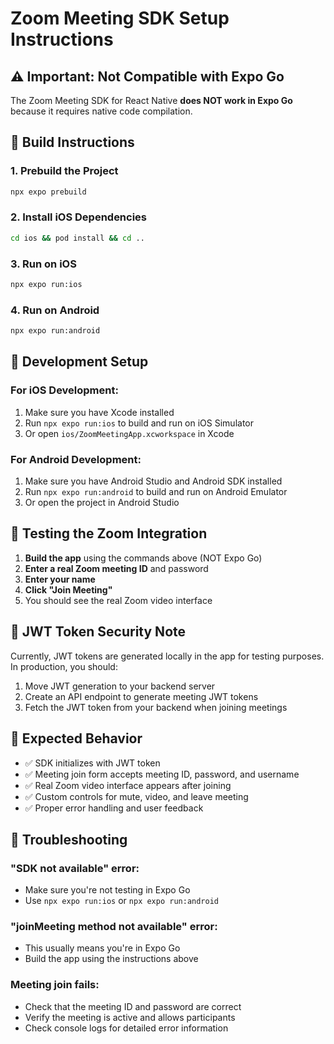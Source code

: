 # Zoom Meeting SDK Setup Instructions

## ⚠️ Important: Not Compatible with Expo Go

The Zoom Meeting SDK for React Native **does NOT work in Expo Go** because it requires native code compilation.

## 🚀 Build Instructions

### 1. Prebuild the Project
```bash
npx expo prebuild
```

### 2. Install iOS Dependencies
```bash
cd ios && pod install && cd ..
```

### 3. Run on iOS
```bash
npx expo run:ios
```

### 4. Run on Android
```bash
npx expo run:android
```

## 🔧 Development Setup

### For iOS Development:
1. Make sure you have Xcode installed
2. Run `npx expo run:ios` to build and run on iOS Simulator
3. Or open `ios/ZoomMeetingApp.xcworkspace` in Xcode

### For Android Development:
1. Make sure you have Android Studio and Android SDK installed
2. Run `npx expo run:android` to build and run on Android Emulator
3. Or open the project in Android Studio

## 🎯 Testing the Zoom Integration

1. **Build the app** using the commands above (NOT Expo Go)
2. **Enter a real Zoom meeting ID** and password
3. **Enter your name**
4. **Click "Join Meeting"**
5. You should see the real Zoom video interface

## 🔑 JWT Token Security Note

Currently, JWT tokens are generated locally in the app for testing purposes. In production, you should:

1. Move JWT generation to your backend server
2. Create an API endpoint to generate meeting JWT tokens
3. Fetch the JWT token from your backend when joining meetings

## 📱 Expected Behavior

- ✅ SDK initializes with JWT token
- ✅ Meeting join form accepts meeting ID, password, and username
- ✅ Real Zoom video interface appears after joining
- ✅ Custom controls for mute, video, and leave meeting
- ✅ Proper error handling and user feedback

## 🐛 Troubleshooting

### "SDK not available" error:
- Make sure you're not testing in Expo Go
- Use `npx expo run:ios` or `npx expo run:android`

### "joinMeeting method not available" error:
- This usually means you're in Expo Go
- Build the app using the instructions above

### Meeting join fails:
- Check that the meeting ID and password are correct
- Verify the meeting is active and allows participants
- Check console logs for detailed error information